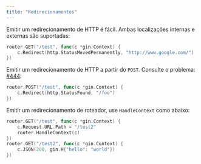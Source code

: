 ```yaml
---
title: "Redirecionamentos"
---
```


Emitir um redirecionamento de HTTP é fácil. Ambas localizações internas e externas são suportadas:

```go
router.GET("/test", func(c *gin.Context) {
	c.Redirect(http.StatusMovedPermanently, "http://www.google.com/")
})
```

Emitir um redirecionamento de HTTP a partir do `POST`. Consulte o problema: [#444](https://github.com/gin-gonic/gin/issues/444):

```go
router.POST("/test", func(c *gin.Context) {
	c.Redirect(http.StatusFound, "/foo")
})
```

Emitir um redirecionamento de roteador, use `HandleContext` como abaixo:

``` go
router.GET("/test", func(c *gin.Context) {
    c.Request.URL.Path = "/test2"
    router.HandleContext(c)
})
router.GET("/test2", func(c *gin.Context) {
    c.JSON(200, gin.H{"hello": "world"})
})
```

